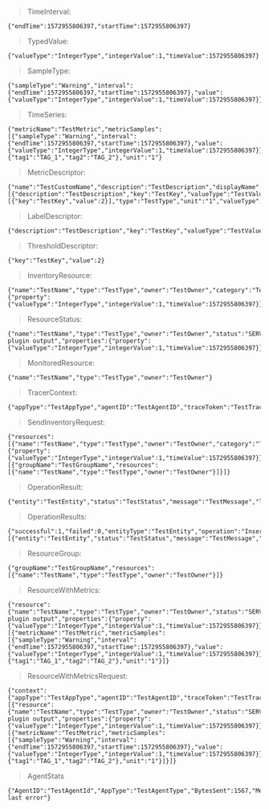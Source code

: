 >TimeInterval:  

    {"endTime":1572955806397,"startTime":1572955806397}

>TypedValue:  

    {"valueType":"IntegerType","integerValue":1,"timeValue":1572955806397}

>SampleType:  

    {"sampleType":"Warning","interval":{"endTime":1572955806397,"startTime":1572955806397},"value":{"valueType":"IntegerType","integerValue":1,"timeValue":1572955806397}}

>TimeSeries:  

    {"metricName":"TestMetric","metricSamples":[{"sampleType":"Warning","interval":{"endTime":1572955806397,"startTime":1572955806397},"value":{"valueType":"IntegerType","integerValue":1,"timeValue":1572955806397}}],"tags":{"tag1":"TAG_1","tag2":"TAG_2"},"unit":"1"}

>MetricDescriptor:  

    {"name":"TestCustomName","description":"TestDescription","displayName":"TestDisplayName","labels":[{"description":"TestDescription","key":"TestKey","valueType":"TestValue"}],"thresholds":[{"key":"TestKey","value":2}],"type":"TestType","unit":"1","valueType":"IntegerType","computeType":"Query","metricKind":"GAUGE"}

>LabelDescriptor:  

    {"description":"TestDescription","key":"TestKey","valueType":"TestValue"}

>ThresholdDescriptor:  
    
    {"key":"TestKey","value":2}

>InventoryResource:  

    {"name":"TestName","type":"TestType","owner":"TestOwner","category":"TestCategory","description":"TestDescription","device":"TestDevice","properties":{"property":{"valueType":"IntegerType","integerValue":1,"timeValue":1572955806397}}}

>ResourceStatus:  

    {"name":"TestName","type":"TestType","owner":"TestOwner","status":"SERVICE_OK","lastCheckTime":1572955806398,"nextCheckTime":1572955806398,"lastPlugInOutput":"Test plugin output","properties":{"property":{"valueType":"IntegerType","integerValue":1,"timeValue":1572955806397}}}

>MonitoredResource:  

    {"name":"TestName","type":"TestType","owner":"TestOwner"}

>TracerContext:  

    {"appType":"TestAppType","agentID":"TestAgentID","traceToken":"TestTraceToken","timeStamp":1572955806398}

>SendInventoryRequest:  

    {"resources":[{"name":"TestName","type":"TestType","owner":"TestOwner","category":"TestCategory","description":"TestDescription","device":"TestDevice","properties":{"property":{"valueType":"IntegerType","integerValue":1,"timeValue":1572955806397}}}],"groups":[{"groupName":"TestGroupName","resources":[{"name":"TestName","type":"TestType","owner":"TestOwner"}]}]}

>OperationResult:  

    {"entity":"TestEntity","status":"TestStatus","message":"TestMessage","location":"TestLocation","entityID":173}

>OperationResults:  

    {"successful":1,"failed":0,"entityType":"TestEntity","operation":"Insert","warning":0,"count":1,"results":[{"entity":"TestEntity","status":"TestStatus","message":"TestMessage","location":"TestLocation","entityID":173}]}

>ResourceGroup:  

    {"groupName":"TestGroupName","resources":[{"name":"TestName","type":"TestType","owner":"TestOwner"}]}

>ResourceWithMetrics:  

    {"resource":{"name":"TestName","type":"TestType","owner":"TestOwner","status":"SERVICE_OK","lastCheckTime":1572955806398,"nextCheckTime":1572955806398,"lastPlugInOutput":"Test plugin output","properties":{"property":{"valueType":"IntegerType","integerValue":1,"timeValue":1572955806397}}},"metrics":[{"metricName":"TestMetric","metricSamples":[{"sampleType":"Warning","interval":{"endTime":1572955806397,"startTime":1572955806397},"value":{"valueType":"IntegerType","integerValue":1,"timeValue":1572955806397}}],"tags":{"tag1":"TAG_1","tag2":"TAG_2"},"unit":"1"}]}

>ResourceWithMetricsRequest:  

    {"context":{"appType":"TestAppType","agentID":"TestAgentID","traceToken":"TestTraceToken","timeStamp":1572955806398},"resources":[{"resource":{"name":"TestName","type":"TestType","owner":"TestOwner","status":"SERVICE_OK","lastCheckTime":1572955806398,"nextCheckTime":1572955806398,"lastPlugInOutput":"Test plugin output","properties":{"property":{"valueType":"IntegerType","integerValue":1,"timeValue":1572955806397}}},"metrics":[{"metricName":"TestMetric","metricSamples":[{"sampleType":"Warning","interval":{"endTime":1572955806397,"startTime":1572955806397},"value":{"valueType":"IntegerType","integerValue":1,"timeValue":1572955806397}}],"tags":{"tag1":"TAG_1","tag2":"TAG_2"},"unit":"1"}]}]}

>AgentStats

    {"AgentID":"TestAgentId","AppType":"TestAgentType","BytesSent":1567,"MetricsSent":12,"MessagesSent":4,"LastInventoryRun":1572958409541,"LastMetricsRun":1572958409541,"ExecutionTimeInventory":133,"ExecutionTimeMetrics":234,"UpSince":1572958409541,"LastError":"Test last error"}
